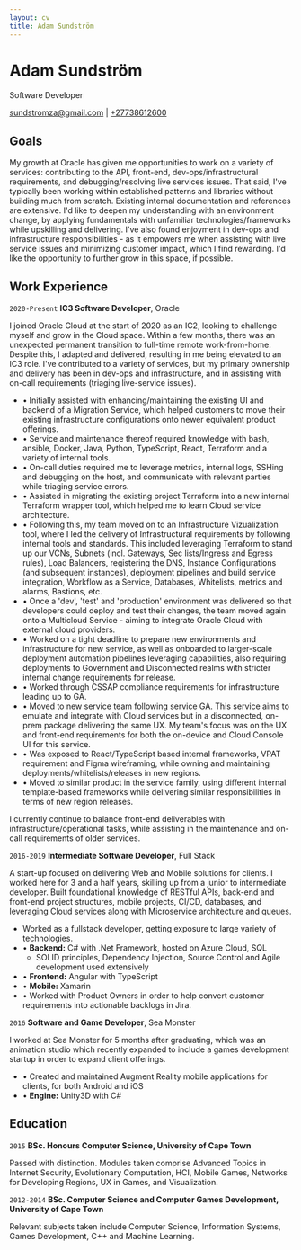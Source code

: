 ```yaml
---
layout: cv
title: Adam Sundström
---
```

# Adam Sundström
Software Developer

<div id="webaddress">
<a href="mailto:sundstromza@gmail.com">sundstromza@gmail.com</a>
| <a href="tel:+27738612600">+27738612600</a>
</div>

## Goals

My growth at Oracle has given me opportunities to work on a variety of services: contributing to the API, front-end, dev-ops/infrastructural requirements, and debugging/resolving live services issues. That said, I've typically been working within established patterns and libraries without building much from scratch. Existing internal documentation and references are extensive. I'd like to deepen my understanding with an environment change, by applying fundamentals with unfamiliar technologies/frameworks while upskilling and delivering. I've also found enjoyment in dev-ops and infrastructure responsibilities - as it empowers me when assisting with live service issues and minimizing customer impact, which I find rewarding. I'd like the opportunity to further grow in this space, if possible.

## Work Experience

`2020-Present`
__IC3 Software Developer__, Oracle

I joined Oracle Cloud at the start of 2020 as an IC2, looking to challenge myself and grow in the Cloud space. Within a few months, there was an unexpected permanent transition to full-time remote work-from-home. Despite this, I adapted and delivered, resulting in me being elevated to an IC3 role. I've contributed to a variety of services, but my primary ownership and delivery has been in dev-ops and infrastructure, and in assisting with on-call requirements (triaging live-service issues). 
<br />
- • Initially assisted with enhancing/maintaining the existing UI and backend of a Migration Service, which helped customers to move their existing infrastructure configurations onto newer equivalent product offerings.
- • Service and maintenance thereof required knowledge with bash, ansible, Docker, Java, Python, TypeScript, React, Terraform and a variety of internal tools.
- • On-call duties required me to leverage metrics, internal logs, SSHing and debugging on the host, and communicate with relevant parties while triaging service errors.
- • Assisted in migrating the existing project Terraform into a new internal Terraform wrapper tool, which helped me to learn Cloud service architecture.
- • Following this, my team moved on to an Infrastructure Vizualization tool, where I led the delivery of Infrastructural requirements by following internal tools and standards. This included leveraging Terraform to stand up our VCNs, Subnets (incl. Gateways, Sec lists/Ingress and Egress rules), Load Balancers, registering the DNS, Instance Configurations (and subsequent instances), deployment pipelines and build service integration, Workflow as a Service, Databases, Whitelists, metrics and alarms, Bastions, etc.
- • Once a 'dev', 'test' and 'production' environment was delivered so that developers could deploy and test their changes, the team moved again onto a Multicloud Service - aiming to  integrate Oracle Cloud with external cloud providers.
- • Worked on a tight deadline to prepare new environments and infrastructure for new service, as well as onboarded to larger-scale deployment automation pipelines leveraging capabilities, also requiring deployments to Government and Disconnected realms with stricter internal change requirements for release.
- • Worked through CSSAP compliance requirements for infrastructure leading up to GA.
- • Moved to new service team following service GA. This service aims to emulate and integrate with Cloud services but in a disconnected, on-prem package delivering the same UX. My team's focus was on the UX and front-end requirements for both the on-device and Cloud Console UI for this service. 
- • Was exposed to React/TypeScript based internal frameworks, VPAT requirement and Figma wireframing, while owning and maintaining deployments/whitelists/releases in new regions.
- • Moved to similar product in the service family, using different internal template-based frameworks while delivering similar responsibilities in terms of new region releases.

I currently continue to balance front-end deliverables with infrastructure/operational tasks, while assisting in the maintenance and on-call requirements of older services.

`2016-2019`
__Intermediate Software Developer__, Full Stack

A start-up focused on delivering Web and Mobile solutions for clients. I worked here for 3 and a half years, skilling up from a junior to intermediate developer. Built foundational knowledge of RESTful APIs, back-end and front-end project structures, mobile projects, CI/CD, databases, and leveraging Cloud services along with Microservice architecture and queues.
<br />
- Worked as a fullstack developer, getting exposure to large variety of technologies.
- • __Backend:__ C# with .Net Framework, hosted on Azure Cloud, SQL
  - SOLID principles, Dependency Injection, Source Control and Agile development used extensively
- • __Frontend:__ Angular with TypeScript
- • __Mobile:__ Xamarin
- • Worked with Product Owners in order to help convert customer requirements into actionable backlogs in Jira.

`2016`
__Software and Game Developer__, Sea Monster

I worked at Sea Monster for 5 months after graduating, which was an animation studio which recently expanded to include a games development startup in order to expand client offerings.
<br />
- • Created and maintained Augment Reality mobile applications for clients, for both Android and iOS
- • __Engine:__ Unity3D with C#

## Education

`2015`
__BSc. Honours Computer Science, University of Cape Town__

Passed with distinction. Modules taken comprise Advanced Topics in Internet Security,
Evolutionary Computation, HCI, Mobile Games, Networks for Developing Regions, UX in
Games, and Visualization.

`2012-2014`
__BSc. Computer Science and Computer Games Development, University of Cape Town__

Relevant subjects taken include Computer Science, Information Systems, Games Development, C++ and Machine Learning.

<!-- ### Footer
Last updated: March 2024 -->


